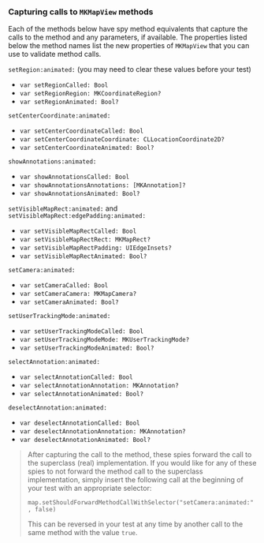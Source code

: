 ### Capturing calls to `MKMapView` methods

Each of the methods below have spy method equivalents that capture the calls to the method and any parameters, if available.  The properties listed below the method names list the new properties of `MKMapView` that you can use to validate method calls.


`setRegion:animated:` (you may need to clear these values before your test)
- `var setRegionCalled: Bool`
- `var setRegionRegion: MKCoordinateRegion?`
- `var setRegionAnimated: Bool?`

`setCenterCoordinate:animated:`
- `var setCenterCoordinateCalled: Bool`
- `var setCenterCoordinateCoordinate: CLLocationCoordinate2D?`
- `var setCenterCoordinateAnimated: Bool?`

`showAnnotations:animated:`
- `var showAnnotationsCalled: Bool`
- `var showAnnotationsAnnotations: [MKAnnotation]?`
- `var showAnnotationsAnimated: Bool?`

`setVisibleMapRect:animated:` and `setVisibleMapRect:edgePadding:animated:`
- `var setVisibleMapRectCalled: Bool`
- `var setVisibleMapRectRect: MKMapRect?`
- `var setVisibleMapRectPadding: UIEdgeInsets?`
- `var setVisibleMapRectAnimated: Bool?`

`setCamera:animated:`
- `var setCameraCalled: Bool`
- `var setCameraCamera: MKMapCamera?`
- `var setCameraAnimated: Bool?`

`setUserTrackingMode:animated:`
- `var setUserTrackingModeCalled: Bool`
- `var setUserTrackingModeMode: MKUserTrackingMode?`
- `var setUserTrackingModeAnimated: Bool?`

`selectAnnotation:animated:`
- `var selectAnnotationCalled: Bool`
- `var selectAnnotationAnnotation: MKAnnotation?`
- `var selectAnnotationAnimated: Bool?`

`deselectAnnotation:animated:`
- `var deselectAnnotationCalled: Bool`
- `var deselectAnnotationAnnotation: MKAnnotation?`
- `var deselectAnnotationAnimated: Bool?`


> After capturing the call to the method, these spies forward the call to the superclass (real) implementation.  If you would like for any of these spies to not forward the method call to the superclass implementation, simply insert the following call at the beginning of your test with an appropriate selector:
>
> `map.setShouldForwardMethodCallWithSelector("setCamera:animated:", false)`
>
> This can be reversed in your test at any time by another call to the same method with the value `true`.
